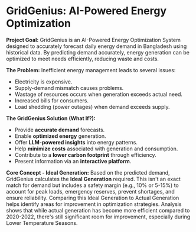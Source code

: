 # GridGenius: AI-Powered Energy Optimization

**Project Goal:** GridGenius is an AI-Powered Energy Optimization System designed to accurately forecast daily energy demand in Bangladesh using historical data. By predicting demand accurately, energy generation can be optimized to meet needs efficiently, reducing waste and costs.

**The Problem:** Inefficient energy management leads to several issues:
*   Electricity is expensive.
*   Supply-demand mismatch causes problems.
*   Wastage of resources occurs when generation exceeds actual need.
*   Increased bills for consumers.
*   Load shedding (power outages) when demand exceeds supply.

**The GridGenius Solution (What If?):**
*   Provide **accurate demand** forecasts.
*   Enable **optimized energy** generation.
*   Offer **LLM-powered insights** into energy patterns.
*   Help **minimize costs** associated with generation and consumption.
*   Contribute to a **lower carbon footprint** through efficiency.
*   Present information via an **interactive platform**.

**Core Concept - Ideal Generation:**
Based on the predicted demand, GridGenius calculates the **Ideal Generation** required. This isn't an exact match for demand but includes a safety margin (e.g., 10% or 5-15%) to account for peak loads, emergency reserves, prevent shortages, and ensure reliability. Comparing this Ideal Generation to Actual Generation helps identify areas for improvement in optimization strategies. Analysis shows that while actual generation has become more efficient compared to 2020-2022, there's still significant room for improvement, especially during Lower Temperature Seasons.